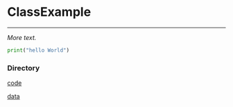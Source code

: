 # ClassExample
---
*More text.*

```python
print("hello World")
```


### Directory
[code](code)

[data](data)